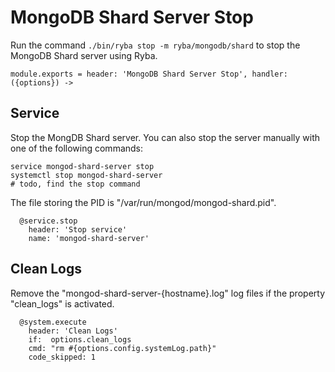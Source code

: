 
# MongoDB Shard Server Stop

Run the command `./bin/ryba stop -m ryba/mongodb/shard` to stop the 
MongoDB Shard server using Ryba.

    module.exports = header: 'MongoDB Shard Server Stop', handler: ({options}) ->

## Service

Stop the MongDB Shard server. You can also stop the server manually with one of the
following commands:

```
service mongod-shard-server stop
systemctl stop mongod-shard-server
# todo, find the stop command
```

The file storing the PID is "/var/run/mongod/mongod-shard.pid".

      @service.stop
        header: 'Stop service'
        name: 'mongod-shard-server'

## Clean Logs

Remove the "mongod-shard-server-{hostname}.log" log files if the property 
"clean_logs" is activated.

      @system.execute
        header: 'Clean Logs'
        if:  options.clean_logs
        cmd: "rm #{options.config.systemLog.path}"
        code_skipped: 1
